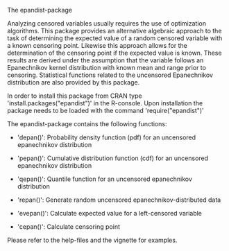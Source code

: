 The epandist-package

Analyzing censored variables usually requires the use of optimization algorithms. This package provides an alternative algebraic approach to the task of determining the expected value of a random censored variable with a known censoring point. Likewise this approach allows for the determination of the censoring point if the expected value is known. These results are derived under the assumption that the variable follows an Epanechnikov kernel distribution with known mean and range prior to censoring. Statistical functions related to the uncensored Epanechnikov distribution are also provided by this package.

In order to install this package from CRAN type 'install.packages("epandist")' in the R-console. Upon installation the package needs to be loaded with the command 'require("epandist")'

The epandist-package contains the following functions:

-   'depan()': Probability density function (pdf) for an uncensored epanechnikov distribution

-   'pepan()': Cumulative distribution function (cdf) for an uncensored epanechnikov distribution

-   'qepan()': Quantile function for an uncensored epanechnikov distribution

-   'repan()': Generate random uncensored epanechnikov-distributed data

-   'evepan()': Calculate expected value for a left-censored variable

-   'cepan()': Calculate censoring point

Please refer to the help-files and the vignette for examples.
